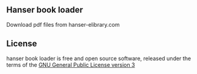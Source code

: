 Hanser book loader
---------------
Download pdf files from hanser-elibrary.com

## License
hanser book loader is free and open source software, released under the terms of the [GNU General Public License version 3](http://www.gnu.org/licenses/gpl.html)

